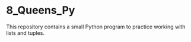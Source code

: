# 8_Queens_Py
This repository contains a small Python program to practice working with lists and tuples.

